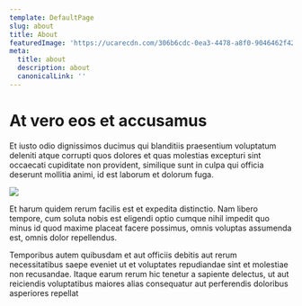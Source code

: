 ```yaml
---
template: DefaultPage
slug: about
title: About
featuredImage: 'https://ucarecdn.com/306b6cdc-0ea3-4478-a8f0-9046462f420d/'
meta:
  title: about
  description: about
  canonicalLink: ''
---
```

# At vero eos et accusamus 

Et iusto odio dignissimos ducimus qui blanditiis praesentium voluptatum deleniti atque corrupti quos dolores et quas molestias excepturi sint occaecati cupiditate non provident, similique sunt in culpa qui officia deserunt mollitia animi, id est laborum et dolorum fuga. 

![](https://ucarecdn.com/fa626b07-4caa-4c77-979d-bb71585ed232/)

Et harum quidem rerum facilis est et expedita distinctio. Nam libero tempore, cum soluta nobis est eligendi optio cumque nihil impedit quo minus id quod maxime placeat facere possimus, omnis voluptas assumenda est, omnis dolor repellendus. 

Temporibus autem quibusdam et aut officiis debitis aut rerum necessitatibus saepe eveniet ut et voluptates repudiandae sint et molestiae non recusandae. Itaque earum rerum hic tenetur a sapiente delectus, ut aut reiciendis voluptatibus maiores alias consequatur aut perferendis doloribus asperiores repellat